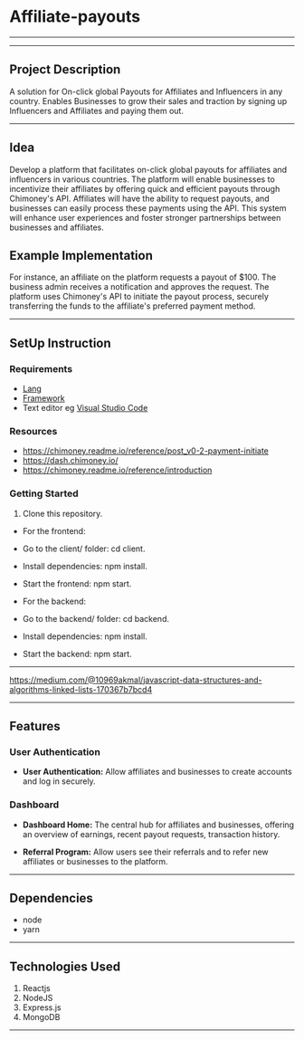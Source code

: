 # Affiliate-payouts
*****
****
## Project Description
A solution for On-click global Payouts for Affiliates and Influencers in any country. Enables Businesses to grow their sales and traction by signing up Influencers and Affiliates and paying them out.
******

## Idea
Develop a platform that facilitates on-click global payouts for affiliates and influencers in various countries.
The platform will enable businesses to incentivize their affiliates by offering quick and efficient payouts through Chimoney's API. Affiliates will have the ability to request payouts, and businesses can easily process these payments using the API.
This system will enhance user experiences and foster stronger partnerships between businesses and affiliates.

## Example Implementation
For instance, an affiliate on the platform requests a payout of $100. The business admin receives a notification and approves the request. The platform uses Chimoney's API to initiate the payout process, securely transferring the funds to the affiliate's preferred payment method.
*****
## SetUp Instruction
### Requirements
* [Lang](https://nodejs.org/en)
* [Framework](https://legacy.reactjs.org/)
* Text editor eg [Visual Studio Code](https://code.visualstudio.com/download)


### Resources
- https://chimoney.readme.io/reference/post_v0-2-payment-initiate
- https://dash.chimoney.io/
- https://chimoney.readme.io/reference/introduction

### Getting Started
1. Clone this repository.
- For the frontend:

- Go to the client/ folder: cd client.
- Install dependencies: npm install.
- Start the frontend: npm start.

- For the backend:

- Go to the backend/ folder: cd backend.
- Install dependencies: npm install.
- Start the backend: npm start.

*****
https://medium.com/@10969akmal/javascript-data-structures-and-algorithms-linked-lists-170367b7bcd4

*****
## Features

### User Authentication

- **User Authentication:** Allow affiliates and businesses to create accounts and log in securely.

### Dashboard

- **Dashboard Home:** The central hub for affiliates and businesses, offering an overview of earnings, recent payout requests, transaction history.

- **Referral Program:** Allow users see their referrals and to refer new affiliates or businesses to the platform.
*****
## Dependencies
- node
- yarn
*****
## Technologies Used
1. Reactjs
2. NodeJS
3. Express.js
4. MongoDB 
*****

